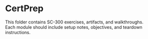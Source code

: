 # CertPrep

This folder contains SC-300 exercises, artifacts, and walkthroughs.  
Each module should include setup notes, objectives, and teardown instructions.

